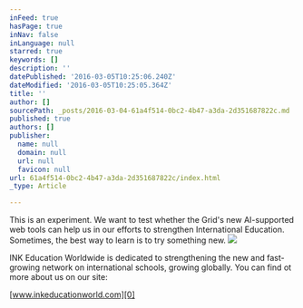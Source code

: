 ```yaml
---
inFeed: true
hasPage: true
inNav: false
inLanguage: null
starred: true
keywords: []
description: ''
datePublished: '2016-03-05T10:25:06.240Z'
dateModified: '2016-03-05T10:25:05.364Z'
title: ''
author: []
sourcePath: _posts/2016-03-04-61a4f514-0bc2-4b47-a3da-2d351687822c.md
published: true
authors: []
publisher:
  name: null
  domain: null
  url: null
  favicon: null
url: 61a4f514-0bc2-4b47-a3da-2d351687822c/index.html
_type: Article

---
```

This is an experiment. We want to test whether the Grid's new AI-supported web tools can help us in our efforts to strengthen International Education. Sometimes, the best way to learn is to try something new.
![](https://the-grid-user-content.s3-us-west-2.amazonaws.com/7a023021-ca3c-4726-b816-10ace5ebab9a.jpg)

INK Education Worldwide is dedicated to strengthening the new and fast-growing network on international schools, growing globally. You can find ot more about us on our site: 

[www.inkeducationworld.com][0]

[0]: www.inkeducationworld.com